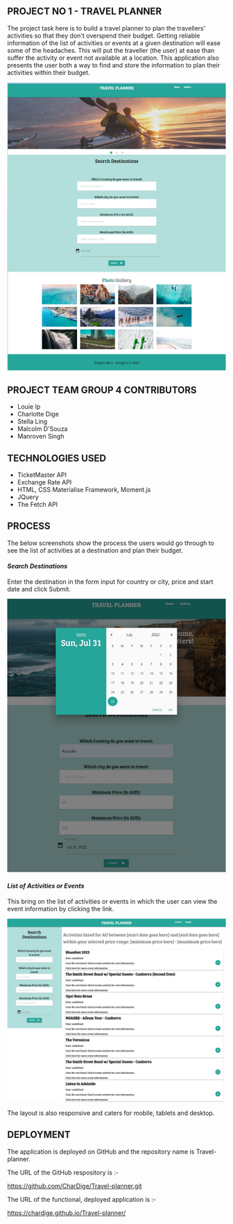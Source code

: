## PROJECT NO 1 - TRAVEL PLANNER

The project task here is to build a travel planner to plan the travellers' activities so that they don't overspend their budget.  Getting reliable information of the list of activities or events at a given destination will ease some of the headaches.  This will put the traveller (the user) at ease than suffer the activity or event not available at a location.  This application also presents the user both a way to find and store the information to plan their activities within their budget.


 ![alt text](images/image13.png)

## PROJECT TEAM GROUP 4 CONTRIBUTORS

* Louie Ip
* Charlotte Dige
* Stella Ling
* Malcolm D'Souza
* Manroven Singh

## TECHNOLOGIES USED

* TicketMaster API
* Exchange Rate API
* HTML, CSS Materialise Framework, Moment.js
* JQuery
* The Fetch API

## PROCESS

 The below screenshots show the process the users would go through to see the list of activities at a destination and plan their budget. 

#### <em>Search Destinations</em> 
Enter the destination in the form input for country or city, price and start date and click Submit.
   

![alt text](images/image14.png)
       
#### <em>List of Activities or Events</em> 
This bring on the list of activities or events in which the user can view the event information by clicking the link.

![alt text](images/image15.png)

The layout is also responsive and caters for mobile, tablets and desktop. 

## DEPLOYMENT

The application is deployed on GitHub and the repository name is Travel-planner.

The URL of the GitHub respository is :-

https://github.com/CharDige/Travel-planner.git

The URL of the functional, deployed application is :-

https://chardige.github.io/Travel-planner/






